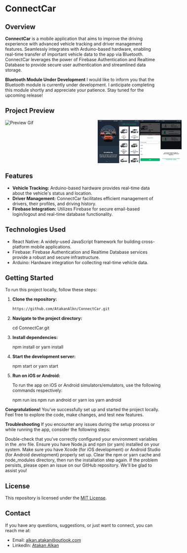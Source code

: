 # ConnectCar

## Overview

**ConnectCar** is a mobile application that aims to improve the driving experience with advanced vehicle tracking and driver management features. Seamlessly integrates with Arduino-based hardware, enabling real-time transfer of important vehicle data to the app via Bluetooth. ConnectCar leverages the power of Firebase Authentication and Realtime Database to provide secure user authentication and streamlined data storage.

**Bluetooth Module Under Development**
I would like to inform you that the Bluetooth module is currently under development. I anticipate completing this module shortly and appreciate your patience. Stay tuned for the upcoming release!

## Project Preview

<div style="display: flex; flex-direction: row; justify-content: center;">
<div style="display: flex; flex-direction: row; margin-right: 20; margin-bottom: 10;">
    <img src="images/h1.gif" alt="Preview Gif" width="300">
  </div>
    <hr>
  <div style="display: flex; flex-direction: row; margin-right: 20; margin-bottom: 10;">
    <img src="images/m1.jpeg" alt="Main Screen" width="300" style="margin-right: 200;">
    <img src="images/m2.jpeg" alt="Create Account" width="300">
  </div>
    <hr>
  <div style="display: flex; flex-direction: row; margin-right: 20;margin-bottom: 10;"> 
    <img src="images/m3.jpeg" alt="Create Account" width="300" style="margin-right: 200;">
     <img src="images/m4.jpeg" alt="Login" width="300" style="margin-right: 20;justify-content: center;">
  </div>
    <hr>
  <div style="display: flex; flex-direction: row; margin-right: 20;margin-bottom: 10;"> 
    <img src="images/m5.jpeg" alt="Rooms" width="300" style="margin-right: 200;">
     <img src="images/m6.jpeg" alt="Chat" width="300" style="margin-right: 20;justify-content: center;">
  </div>
  </div>

## Features

- **Vehicle Tracking:** Arduino-based hardware provides real-time data about the vehicle's status and location.
- **Driver Management:** ConnectCar facilitates efficient management of drivers, their profiles, and driving history.
- **Firebase Integration:** Utilizes Firebase for secure email-based login/logout and real-time database functionality.

## Technologies Used

- React Native: A widely-used JavaScript framework for building cross-platform mobile applications.
- Firebase: Firebase Authentication and Realtime Database services provide a robust and secure infrastructure.
- Arduino: Hardware integration for collecting real-time vehicle data.

## Getting Started

To run this project locally, follow these steps:

1. **Clone the repository:**

   ```bash
   https://github.com/AtakanAlkn/ConnectCar.git


   ```

2. **Navigate to the project directory:**

   cd ConnectCar.git

3. **Install dependencies:**

   npm install
   or
   yarn install

4. **Start the development server:**

   npm start
   or
   yarn start

5. **Run on iOS or Android:**

   To run the app on iOS or Android simulators/emulators, use the following commands respectively:

   npm run ios
   npm run android
   or
   yarn ios
   yarn android

**Congratulations!**
You've successfully set up and started the project locally. Feel free to explore the code, make changes, and test new features.

**Troubleshooting**
If you encounter any issues during the setup process or while running the app, consider the following steps:

Double-check that you've correctly configured your environment variables in the .env file.
Ensure you have Node.js and npm (or yarn) installed on your system.
Make sure you have Xcode (for iOS development) or Android Studio (for Android development) properly set up.
Clear the npm or yarn cache and node_modules directory, then run the installation step again.
If the problem persists, please open an issue on our GitHub repository. We'll be glad to assist you!

## License

This repository is licensed under the [MIT License](LICENSE).

## Contact

If you have any questions, suggestions, or just want to connect, you can reach me at:

- Email: alkan.atakan@outlook.com
- LinkedIn: [Atakan Alkan](https://www.linkedin.com/in/atakanalkn/)
